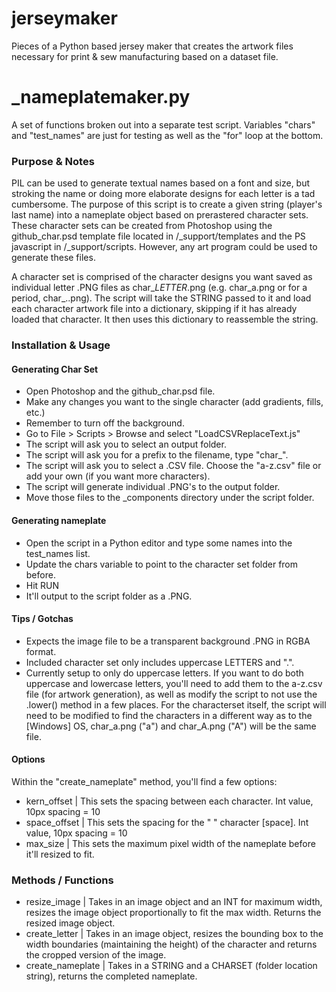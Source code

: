 # jerseymaker
Pieces of a Python based jersey maker that creates the artwork files necessary for print &amp; sew manufacturing based on a dataset file.

# _nameplatemaker.py
A set of functions broken out into a separate test script. Variables "chars" and "test_names" are just for testing as well as the "for" loop at the bottom.

### Purpose & Notes
PIL can be used to generate textual names based on a font and size, but stroking the name or doing more elaborate designs for each letter is a tad cumbersome. The purpose of this script is to create a given string (player's last name) into a nameplate object based on prerastered character sets. These character sets can be created from Photoshop using the github_char.psd template file located in /_support/templates and the PS javascript in /_support/scripts. However, any art program could be used to generate these files.

A character set is comprised of the character designs you want saved as individual letter .PNG files as char_*LETTER*.png (e.g. char_a.png or for a period, char_..png). The script will take the STRING passed to it and load each character artwork file into a dictionary, skipping if it has already loaded that character. It then uses this dictionary to reassemble the string.

### Installation & Usage
#### Generating Char Set

- Open Photoshop and the github_char.psd file.
- Make any changes you want to the single character (add gradients, fills, etc.)
- Remember to turn off the background.
- Go to File > Scripts > Browse and select "LoadCSVReplaceText.js"
- The script will ask you to select an output folder.
- The script will ask you for a prefix to the filename, type "char_".
- The script will ask you to select a .CSV file. Choose the "a-z.csv" file or add your own (if you want more characters).
- The script will generate individual .PNG's to the output folder. 
- Move those files to the _components directory under the script folder.

#### Generating nameplate

- Open the script in a Python editor and type some names into the test_names list. 
- Update the chars variable to point to the character set folder from before.
- Hit RUN
- It'll output to the script folder as a .PNG.

#### Tips / Gotchas

- Expects the image file to be a transparent background .PNG in RGBA format.
- Included character set only includes uppercase LETTERS and ".".
- Currently setup to only do uppercase letters. If you want to do both uppercase and lowercase letters, you'll need to add them to the a-z.csv file (for artwork generation), as well as modify the script to not use the .lower() method in a few places. For the characterset itself, the script will need to be modified to find the characters in a different way as to the [Windows] OS, char_a.png ("a") and char_A.png ("A") will be the same file.

#### Options
Within the "create_nameplate" method, you'll find a few options:

- kern_offset | This sets the spacing between each character. Int value, 10px spacing = 10
- space_offset | This sets the spacing for the " " character [space]. Int value, 10px spacing = 10
- max_size | This sets the maximum pixel width of the nameplate before it'll resized to fit.

### Methods / Functions
- resize_image | Takes in an image object and an INT for maximum width, resizes the image object proportionally to fit the max width. Returns the resized image object.
- create_letter | Takes in an image object, resizes the bounding box to the width boundaries (maintaining the height) of the character and returns the cropped version of the image.
- create_nameplate | Takes in a STRING and a CHARSET (folder location string), returns the completed nameplate.
